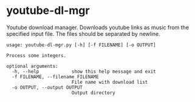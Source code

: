 # youtube-dl-mgr
Youtube download manager. Downloads youtube links as music from the specified input file. The files should be separated by newline.

```
usage: youtube-dl-mgr.py [-h] [-f FILENAME] [-o OUTPUT]

Process some integers.

optional arguments:
  -h, --help            show this help message and exit
  -f FILENAME, --filename FILENAME
                        File name with download list
  -o OUTPUT, --output OUTPUT
                        Output directory
```
